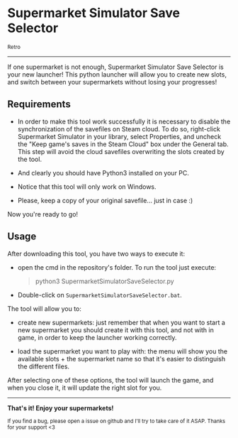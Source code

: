 # Supermarket Simulator Save Selector

<sub>Retro</sub>

--- 

If one supermarket is not enough, Supermarket Simulator Save Selector is your new launcher! This python launcher will allow you to create new slots, and switch between your supermarkets without losing your progresses!

## Requirements

- In order to make this tool work successfully it is necessary to disable the synchronization of the savefiles on Steam cloud. To do so, right-click
   Supermarket Simulator in your library, select Properties, and uncheck the "Keep 
  game's saves in the Steam Cloud" box under the General tab. This step will avoid the cloud savefiles overwriting the slots created by the tool.

- And clearly you should have Python3 installed on your PC.

- Notice that this tool will only work on Windows.

- Please, keep a copy of your original savefile... just in case :)

Now you're ready to go!

## Usage

After downloading this tool, you have two ways to execute it:

- open the cmd in the repository's folder. To run the tool just execute:
  
  > python3 SupermarketSimulatorSaveSelector.py

- Double-click on `SupermarketSimulatorSaveSelector.bat`.

The tool will allow you to:

- create new supermarkets: just remember that when you want to start a new supermarket you should create it with this tool, and not with in game, in order to keep the launcher working correctly.

- load the supermarket you want to play with: the menu will show you the available slots + the supermarket name so that it's easier to distinguish the different files.

After selecting one of these options, the tool will launch the game, and when you close it, it will update the right slot for you.

---

**That's it! Enjoy your supermarkets!**

<sub>If you find a bug, please open a issue on github and I'll try to take care of it ASAP. Thanks for your support <3</sub>
